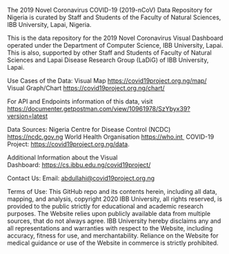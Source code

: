 The 2019 Novel Coronavirus COVID-19 (2019-nCoV) Data Repository for Nigeria is curated by Staff and Students of the Faculty of Natural Sciences, IBB University, Lapai, Nigeria. 

This is the data repository for the 2019 Novel Coronavirus Visual Dashboard operated under the Department of Computer Science, IBB University, Lapai. This is also, supported by other Staff and Students of Faculty of Natural Sciences and Lapai Disease Research Group (LaDiG) of IBB University, Lapai.

Use Cases of the Data:
Visual Map https://covid19project.org.ng/map/
Visual Graph/Chart https://covid19project.org.ng/chart/

For API and Endpoints information of this data, visit 
https://documenter.getpostman.com/view/10961978/SzYbyx39?version=latest


Data Sources:
Nigeria Centre for Disease Control (NCDC) https://ncdc.gov.ng 
World Health Organisation https://who.int 
COVID-19 Project: https://covid19project.org.ng/data.

Additional Information about the Visual Dashboard: https://cs.ibbu.edu.ng/covid19project/

Contact Us:
Email: abdullahi@covid19project.org.ng

Terms of Use:
This GitHub repo and its contents herein, including all data, mapping, and analysis, copyright 2020 IBB University, all rights reserved, is provided to the public strictly for educational and academic research purposes. The Website relies upon publicly available data from multiple sources, that do not always agree. IBB University hereby disclaims any and all representations and warranties with respect to the Website, including accuracy, fitness for use, and merchantability. Reliance on the Website for medical guidance or use of the Website in commerce is strictly prohibited.
